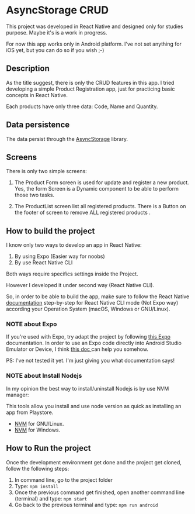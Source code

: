 # AsyncStorage CRUD

This project was developed in React Native and designed only for studies purpose.
Maybe it's is a work in progress.

For now this app works only in Android platform. I've not set anything for iOS yet, but you can do so if you wish ;-)


## Description

As the title suggest, there is only the CRUD features in this app.
I tried developing a simple Product Registration app, just for practicing basic concepts in React Native.

Each products have only three data: Code, Name and Quantity.


## Data persistence

The data persist through the [AsyncStorage](https://react-native-async-storage.github.io/async-storage/docs/install/) library.



## Screens

There is only two simple screens:

1. The Product Form screen is used for update and register a new product. Yes, the form Screen is a Dynamic component to be able to perform those two tasks.

2. The ProductList screen list all registered products.
There is a Button on the footer of screen to remove ALL registered products .

## How to build the project


I know only two ways to develop an app in React Native:

1. By using Expo (Easier way for noobs)
2. By use React Native CLI

Both ways require specifics settings inside the Project.

However I developed it under second way (React Native CLI).

So, in order to be able to build the app, make sure to follow the React Native [documentation](https://reactnative.dev/docs/environment-setup#development-os) step-by-step for React Native CLI mode (Not Expo way) according your Operation System (macOS, Windows or GNU/Linux).

### NOTE about Expo

If you're used with Expo, try adapt the project by following [this Expo](https://docs.expo.dev/bare/installing-expo-modules/) documentation. 
In order to use an Expo code directly into Android Studio Emulator or Device, I think [this doc ](https://docs.expo.dev/bare/exploring-bare-workflow/) can help you somehow.

PS: I've not tested it yet. I'm just giving you what documentation says!


### NOTE about Install Nodejs

In my opinion the best way to install/uninstall Nodejs is by use NVM manager:

This tools allow you install and use node version as quick as installing an app from Playstore.

- [NVM](https://github.com/nvm-sh/nvm#important-notes) for GNU/Linux.
- [NVM](https://github.com/coreybutler/nvm-windows) for Windows.



## How to Run the project

Once the development environment get done and the project get cloned, follow the following steps:

1. In command line, go to the project folder
2. Type: `npm install`
3. Once the previous command get finished, open another command line (terminal) and type: `npm start`
4. Go back to the previous terminal and type: `npm run android`



